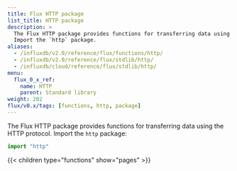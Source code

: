 ```yaml
---
title: Flux HTTP package
list_title: HTTP package
description: >
  The Flux HTTP package provides functions for transferring data using the HTTP protocol.
  Import the `http` package.
aliases:
  - /influxdb/v2.0/reference/flux/functions/http/
  - /influxdb/v2.0/reference/flux/stdlib/http/
  - /influxdb/cloud/reference/flux/stdlib/http/
menu:
  flux_0_x_ref:
    name: HTTP
    parent: Standard library
weight: 202
flux/v0.x/tags: [functions, http, package]
---
```


The Flux HTTP package provides functions for transferring data using the HTTP protocol.
Import the `http` package:

```js
import "http"
```

{{< children type="functions" show="pages" >}}
